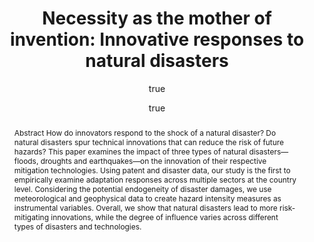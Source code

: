 ---
layout: single-bib-item
hidden: true
dup_sha1: "40afc568bafccb0b96cd03c5faff57f33e68cf26"
attachments:
  -
    mimeType: "application/pdf"
    pub_id: "a740d680-c613-0a49-ae53-a7bec2d33eeb"
    updated: "1488221064.0"
    source_filename: "[article_pdf].pdf"
    article_pdf: "1"
    created: "1488221064.0"
    filename: "Miao and Popp 2014 - Necessity as the mother of invention - Innovative responses to natural disasters.pdf"
    hasUpdates: "1"
    subfolders:
      - "All Papers/M"
    filesize: "397705"
    gdrive_needs_sync: "0"
    owner: "42827BEAD59011E587B2D52D02D06A8F"
    pub_trashed: "0"
    _id: "9f7c923d-df14-0fca-90c5-3e1382a0a2cd"
    gdrive_id: "0BzNObtVOlCh_RFZva0U0UTBTdEE"
    md5: "3209bc9ba30d7cec05463d58381c12e2"
duplicates:
abstract: "Abstract How do innovators respond to the shock of a natural disaster? Do natural disasters spur technical innovations that can reduce the risk of future hazards? This paper examines the impact of three types of natural disasters—floods, droughts and earthquakes—on the innovation of their respective mitigation technologies. Using patent and disaster data, our study is the first to empirically examine adaptation responses across multiple sectors at the country level. Considering the potential endogeneity of disaster damages, we use meteorological and geophysical data to create hazard intensity measures as instrumental variables. Overall, we show that natural disasters lead to more risk-mitigating innovations, while the degree of influence varies across different types of disasters and technologies."
labels:
  - "e589e1f3-3708-005f-b5a2-1b034dc7ddc2"
citedByLink: "http://scholar.google.com/scholar?hl=en&lr=&num=30&cites=http://dx.doi.org/10.1016/j.jeem.2014.06.003"
citekey: "Miao2014-ts"
id_list:
  - "sha1:5ea5c5a4a19bfc6c6e908a544551e7d355c593e3"
  - "dup_sha1:40afc568bafccb0b96cd03c5faff57f33e68cf26"
  - "doi:10.1016/j.jeem.2014.06.003"
  - "url:http://dx.doi.org/10.1016/j.jeem.2014.06.003"
  - "url:http://www.sciencedirect.com/science/article/pii/S0095069614000357"
  - "url:http://www19.iadb.org/intal/intalcdi/PE/2013/12289.pdf"
  - "url:http://linkinghub.elsevier.com/retrieve/pii/S0095069614000357"
  - "url:http://linkinghub.elsevier.com/retrieve/articleSelectSinglePerm?Redirect=http%3A%2F%2Fwww.sciencedirect.com%2Fscience%2Farticle%2Fpii%2FS0095069614000357%3Fvia%253Dihub&key=cf605ffefed797fd60ecd798d449d5e8faf8e151"
  - "url:http://www.sciencedirect.com/science/article/pii/S0095069614000357?via%3Dihub"
autoCleaned: "1"
owner: "42827BEAD59011E587B2D52D02D06A8F"
autocompleted: "1"
foldersNamed:
imported: "1"
author:
  -
    last: "Miao"
    level: "0.0"
    formatted: "Miao Q"
    first: "Qing"
    _id: "b5767d46-40b5-0a7e-a3d6-001bb0455f4f"
    bak: "Miao, Qing"
    initials: "Q"
  -
    last: "Popp"
    level: "0.0"
    formatted: "Popp D"
    first: "David"
    _id: "12a2aa59-0fc7-0a9b-a91c-b508d12518af"
    bak: "Popp, David"
    initials: "D"
subfolders:
  - "All Papers/M"
issue: "2"
folders:
updated: "1488221111.97"
published_date: "2014"
journal: "J. Environ. Econ. Manage."
labelsNamed:
  - "pches_publications"
journalfull: "Journal of environmental economics and management"
volume: "68"
doi: "10.1016/j.jeem.2014.06.003"
authors: "Miao, Q and D Popp"
journal_checked: "1"
pages: "280-295"
sha1: "5ea5c5a4a19bfc6c6e908a544551e7d355c593e3"
created: "1488221061.33"
url:
  - "http://www.sciencedirect.com/science/article/pii/S0095069614000357"
  - "http://dx.doi.org/10.1016/j.jeem.2014.06.003"
  - "http://www19.iadb.org/intal/intalcdi/PE/2013/12289.pdf"
gs_cluster_id: "1360895140861950359"
issn: "0095-0696"
pubtype: "PP_ARTICLE"
keywords: "Adaptation; Climate; Drought; Earthquake; Flood; Natural Disaster; Technology"
published:
  literal: "2014/9"
  year: "2014"
pdf_restricted: "0"
title: "Necessity as the mother of invention: Innovative responses to natural disasters"
crawl_urls:
  - "http://www.sciencedirect.com/science/article/pii/S0095069614000357"
  - "http://dx.doi.org/10.1016/j.jeem.2014.06.003"
  - "http://linkinghub.elsevier.com/retrieve/pii/S0095069614000357"
  - "http://linkinghub.elsevier.com/retrieve/articleSelectSinglePerm?Redirect=http%3A%2F%2Fwww.sciencedirect.com%2Fscience%2Farticle%2Fpii%2FS0095069614000357%3Fvia%253Dihub&key=cf605ffefed797fd60ecd798d449d5e8faf8e151"
  - "http://www.sciencedirect.com/science/article/pii/S0095069614000357?via%3Dihub"
incomplete: "0"
---